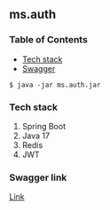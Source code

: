## ms.auth

### Table of Contents

- [Tech stack](#Tech-stack)
- [Swagger](#Swagger-link)

```shell script
$ java -jar ms.auth.jar
```

### Tech stack

1. Spring Boot
2. Java 17
3. Redis
4. JWT

### Swagger link

[Link](http://localhost:8080/swagger-ui.html#/)